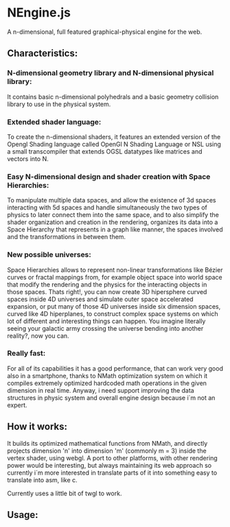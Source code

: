 # NEngine.js
A n-dimensional, full featured graphical-physical engine for the web.

## Characteristics:

### N-dimensional geometry library and N-dimensional physical library:
It contains basic n-dimensional polyhedrals and a basic geometry collision library to use in the physical system.

### Extended shader language:
To create the n-dimensional shaders, it features an extended version of the Opengl Shading language called OpenGl N Shading Language or NSL using a small transcompiler that extends OGSL datatypes like matrices and vectors into N.

### Easy N-dimensional design and shader creation with Space Hierarchies:
To manipulate multiple data spaces, and allow the existence of 3d spaces interacting with 5d spaces and handle simultaneously the two types of physics to later connect them into the same space, and to also simplify the shader organization and creation in the rendering, organizes its data into a Space Hierarchy that represents in a graph like manner, the spaces involved and the transformations in between them.

### New possible universes:
Space Hierarchies allows to represent non-linear transformations like Bézier curves or fractal mappings from, for example object space into world space that modify the rendering and the physics for the interacting objects in those spaces. Thats right!, you can now create 3D hipersphere curved spaces inside 4D universes and simulate outer space accelerated expansion, or put many of those 4D universes inside six dimension spaces, curved like 4D hiperplanes, to construct complex space systems on which lot of different and interesting things can happen. You imagine literally seeing your galactic army crossing the universe bending into another reality?, now you can.

### Really fast:
For all of its capabilities it has a good performance, that can work very good also in a smartphone, thanks to NMath optimization system on which it compiles extremely optimized hardcoded math operations in the given dimension in real time. Anyway, i need support improving the data structures in physic system and overall engine design because i´m not an expert.

## How it works:

It builds its optimized mathematical functions from NMath, and directly projects dimension 'n' into dimension 'm' (commonly m = 3)  inside the vertex shader, using webgl. A port to other platforms, with other rendering power would be interesting, but always maintaining its web approach so currently i´m more interested in translate parts of it into something easy to translate into asm, like c.

Currently uses a little bit of twgl to work.

## Usage:
